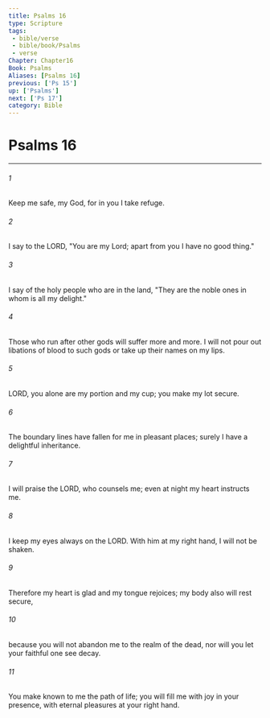 ```yaml
---
title: Psalms 16
type: Scripture
tags:
 - bible/verse
 - bible/book/Psalms
 - verse
Chapter: Chapter16
Book: Psalms
Aliases: [Psalms 16]
previous: ['Ps 15']
up: ['Psalms']
next: ['Ps 17']
category: Bible
---
```

# Psalms 16

***


###### 1 
Keep me safe, my God, for in you I take refuge. 

###### 2 
I say to the LORD, "You are my Lord; apart from you I have no good thing." 

###### 3 
I say of the holy people who are in the land, "They are the noble ones in whom is all my delight." 

###### 4 
Those who run after other gods will suffer more and more. I will not pour out libations of blood to such gods or take up their names on my lips. 

###### 5 
LORD, you alone are my portion and my cup; you make my lot secure. 

###### 6 
The boundary lines have fallen for me in pleasant places; surely I have a delightful inheritance. 

###### 7 
I will praise the LORD, who counsels me; even at night my heart instructs me. 

###### 8 
I keep my eyes always on the LORD. With him at my right hand, I will not be shaken. 

###### 9 
Therefore my heart is glad and my tongue rejoices; my body also will rest secure, 

###### 10 
because you will not abandon me to the realm of the dead, nor will you let your faithful one see decay. 

###### 11 
You make known to me the path of life; you will fill me with joy in your presence, with eternal pleasures at your right hand. 
